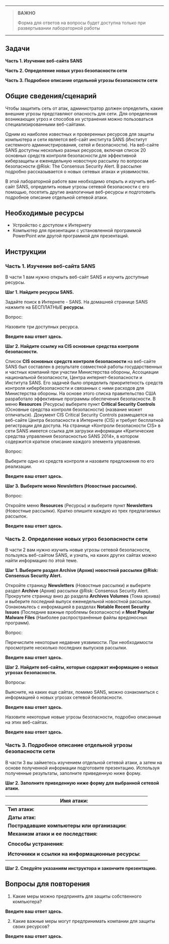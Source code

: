 
---

> **ВАЖНО**
> 
> Форма для ответов на вопросы будет доступна только при развертывании лабораторной работы 

---

## Задачи

**Часть 1. Изучение веб-сайта SANS**

**Часть 2. Определение новых угроз безопасности сети**

**Часть 3. Подробное описание отдельной угрозы безопасности сети**

## Общие сведения/сценарий

Чтобы защитить сеть от атак, администратор должен определить, какие внешние угрозы представляют опасность для сети. Для определения возникающих угроз и способов их устранения можно пользоваться специализированными веб-сайтами.

Одним из наиболее известных и проверенных ресурсов для защиты компьютера и сети является веб-сайт института SANS (Институт системного администрирования, сетей и безопасности). На веб-сайте SANS доступны несколько разных ресурсов, включая список 20 основных средств контроля безопасности для эффективной киберзащиты и еженедельную новостную рассылку по вопросам безопасности @Risk: The Consensus Security Alert. В рассылке подробно рассказывается о новых сетевых атаках и уязвимостях.

В этой лабораторной работе вам необходимо открыть и изучить веб-сайт SANS, определить новые угрозы сетевой безопасности с его помощью, посетить другие аналогичные веб-ресурсы и подготовить подробное описание отдельной сетевой атаки.

## Необходимые ресурсы

-   Устройство с доступом к Интернету
-   Компьютер для презентации с установленной программой PowerPoint или другой программой для презентаций.

## Инструкции

### Часть 1. Изучение веб-сайта SANS

В части 1 вам нужно открыть веб-сайт SANS и изучить доступные ресурсы.

**Шаг 1. Найдите ресурсы SANS.**

Задайте поиск в Интернете - SANS. На домашней странице SANS нажмите на БЕСПЛАТНЫЕ **ресурсы**.

Вопрос:

Назовите три доступных ресурса.

**Введите ваш ответ здесь.**

**Шаг 2. Найдите ссылку на CIS основные средства контроля безопасности.**

Список **CIS основных средств контроля безопасности** на веб-сайте SANS был составлен в результате совместной работы государственных и частных компаний при участии Министерства обороны, Ассоциации национальной безопасности, Центра интернет-безопасности и Института SANS. Его задачей было определить приоритетность средств контроля кибербезопасности и связанных с ними расходов для Министерства обороны. На основе этого списка правительство США разработало эффективные программы обеспечения безопасности. В меню **Resources** (Ресурсы) выберите пункт **Critical Security Controls** (Основные средства контроля безопасности) (название может отличаться). Документ CIS Critical Security Controls размещается на веб-сайте Центра безопасности в Интернете (CIS) и требует бесплатной регистрации для доступа. На странице «Контроли безопасности CIS» в сети SANS имеется ссылка для загрузки информации «Критические средства управления безопасностью SANS 2014», в котором содержится краткое описание каждого элемента управления.

Вопрос:

Выберите одно из средств контроля и назовите предложения по его реализации.

**Введите ваш ответ здесь.**

**Шаг 3. Выберите меню Newsletters (Новостные рассылки).**

Вопрос:

Откройте меню **Resources** (Ресурсы) и выберите пункт **Newsletters** (Новостные рассылки). Кратко опишите каждую из трех предлагаемых рассылок.

**Введите ваш ответ здесь.**

### Часть 2. Определение новых угроз безопасности сети

В части 2 вам нужно изучить новые угрозы сетевой безопасности, пользуясь веб-сайтом SANS, и узнать, на каких других сайтах можно найти информацию по этой теме.

**Шаг 1. Выберите раздел Archive (Архив) новостной рассылки @Risk: Consensus Security Alert.**

Откройте страницу **Newsletters** (Новостные рассылки) и выберите раздел **Archive** (Архив) рассылки @Risk: Consensus Security Alert. Прокрутите страницу вниз до раздела **Archives Volumes** (Тома архива) и выберите последний выпуск еженедельной новостной рассылки. Ознакомьтесь с информацией в разделах **Notable Recent Security Issues** (Последние важные проблемы безопасности) и **Most Popular Malware Files** (Наиболее распространённые файлы вредоносных программ).

Вопрос:

Перечислите некоторые недавние уязвимости. При необходимости просмотрите несколько последних выпусков рассылки.

**Введите ваш ответ здесь.**

**Шаг 2. Найдите веб-сайты, которые содержат информацию о новых угрозах безопасности.**

Вопросы:

Выясните, на каких еще сайтах, помимо SANS, можно ознакомиться с информацией о новых угрозах сетевой безопасности.

**Введите ваш ответ здесь.**

Назовите некоторые новые угрозы безопасности, подробно описанные на этих веб-сайтах.

**Введите ваш ответ здесь.**

### Часть 3. Подробное описание отдельной угрозы безопасности сети

В части 3 вы займетесь изучением отдельной сетевой атаки, а затем на основе полученной информации подготовите презентацию. Используя полученные результаты, заполните приведенную ниже форму.

**Шаг 2. Заполните приведенную ниже форму для выбранной сетевой атаки.**

| **Имя атаки:**                                    |   |
|---------------------------------------------------|---|
| **Тип атаки:**                                    |   |
| **Даты атак:**                                    |   |
| **Пострадавшие компьютеры или организации:**      |   |
| **Механизм атаки и ее последствия:**              |   |
|                                                   |   |
| **Способы устранения:**                           |   |
|                                                   |   |
| **Источники и ссылки на информационные ресурсы:** |   |
|                                                   |   |

**Шаг 2. Следуйте указаниям инструктора и закончите презентацию.**

## Вопросы для повторения

1.  Какие меры можно предпринять для защиты собственного компьютера?

**Введите ваш ответ здесь.**

2.  Какие важные меры могут предпринимать компании для защиты своих ресурсов?

**Введите ваш ответ здесь.**
